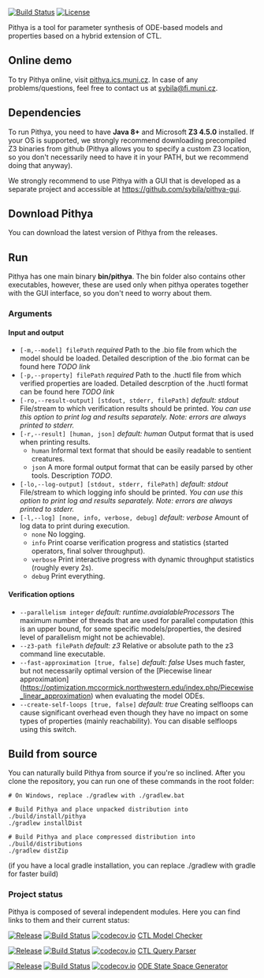 [![Build Status](https://travis-ci.org/sybila/pithya-core.svg?branch=master)](https://travis-ci.org/sybila/pithya-core)
[![License](https://img.shields.io/badge/License-GPL%20v3-blue.svg?style=flat)](https://github.com/sybila/biodivine-ctl/blob/master/LICENSE.txt)

Pithya is a tool for parameter synthesis of ODE-based models and properties based on a hybrid extension of CTL.

## Online demo

To try Pithya online, visit [pithya.ics.muni.cz](http://pithya.ics.muni.cz). In case of any problems/questions, feel free to contact us at [sybila@fi.muni.cz](mailto:sybila@fi.muni.cz).

## Dependencies

To run Pithya, you need to have **Java 8+** and Microsoft **Z3 4.5.0** 
installed. If your OS is supported, we strongly recommend downloading precompiled
Z3 binaries from github (Pithya allows you to specify a custom Z3 
location, so you don't necessarily need to have it in your PATH, but we recommend doing that anyway).

We strongly recommend to use Pithya with a GUI that is developed as a separate project and accessible at https://github.com/sybila/pithya-gui. 

## Download Pithya

You can download the latest version of Pithya from the releases. 

## Run

Pithya has one main binary **bin/pithya**. The bin folder also contains other executables,
however, these are used only when pithya operates together with the GUI interface, so you
don't need to worry about them.

### Arguments

#### Input and output

 - ```[-m,--model] filePath``` *required* Path to the .bio file from which the model should be loaded. Detailed
 description of the .bio format can be found here *TODO link*
 - ```[-p,--property] filePath``` *required* Path to the .huctl file from which verified properties are loaded. Detailed
 descrption of the .huctl format can be found here *TODO link*
 - ```[-ro,--result-output] [stdout, stderr, filePath]``` *default: stdout* File/stream to which verification results should be printed. 
*You can use this option to print log and results separately. Note: errors are always printed to stderr.*
 - ```[-r,--result] [human, json]``` *default: human* Output format that is used when printing results.
   * ```human``` Informal text format that should be easily readable to sentient creatures.
   * ```json``` A more formal output format that can be easily parsed by other tools. Description *TODO*.
 - ```[-lo,--log-output] [stdout, stderr, filePath]``` *default: stdout* File/stream to which logging info should be printed. 
*You can use this option to print log and results separately. Note: errors are always printed to stderr.*
 - ```[-l,--log] [none, info, verbose, debug]``` *default: verbose* Amount of log data to print during execution.
   * ```none``` No logging.
   * ```info``` Print coarse verification progress and statistics (started operators, final solver throughput).
   * ```verbose``` Print interactive progress with dynamic throughput statistics (roughly every 2s).
   * ```debug``` Print everything.

#### Verification options

 - ```--parallelism integer``` *default: runtime.avaialableProcessors* The maximum number of threads that are used for parallel
 computation (this is an upper bound, for some specific models/properties, the desired level of parallelism might not be achievable).
 - ```--z3-path filePath``` *default: z3* Relative or absolute path to the z3 command line executable.
 - ```--fast-approximation [true, false]``` *default: false* Uses much faster, but not necessarily optimal 
 version of the [Piecewise linear approximation] (https://optimization.mccormick.northwestern.edu/index.php/Piecewise_linear_approximation) 
 when evaluating the model ODEs.
 - ```--create-self-loops [true, false]``` *default: true* Creating selfloops can cause significant overhead even though they have no
 impact on some types of properties (mainly reachability). You can disable selfloops using this switch.
## Build from source

You can naturally build Pithya from source if you're so inclined. After you clone 
the repository, you can run one of these commands in the root folder:

``` 
# On Windows, replace ./gradlew with ./gradlew.bat

# Build Pithya and place unpacked distribution into ./build/install/pithya
./gradlew installDist

# Build Pithya and place compressed distribution into ./build/distributions
./gradlew distZip
```

(if you have a local gradle installation, you can replace ./gradlew with gradle for faster build)
 
### Project status

Pithya is composed of several independent modules. Here you can find links to them and their current status:

[![Release](https://jitpack.io/v/sybila/ctl-model-checker.svg)](https://jitpack.io/#sybila/ctl-model-checker)
[![Build Status](https://travis-ci.org/sybila/ctl-model-checker.svg?branch=master)](https://travis-ci.org/sybila/ctl-model-checker)
[![codecov.io](https://codecov.io/github/sybila/ctl-model-checker/coverage.svg?branch=master)](https://codecov.io/github/sybila/ctl-model-checker?branch=master)
[CTL Model Checker](https://github.com/sybila/ctl-model-checker)

[![Release](https://jitpack.io/v/sybila/ctl-parser.svg)](https://jitpack.io/#sybila/ctl-parser)
[![Build Status](https://travis-ci.org/sybila/ctl-parser.svg?branch=master)](https://travis-ci.org/sybila/ctl-parser)
[![codecov.io](https://codecov.io/github/sybila/ctl-parser/coverage.svg?branch=master)](https://codecov.io/github/sybila/ctl-parser?branch=master)
[CTL Query Parser](https://github.com/sybila/ctl-parser)

[![Release](https://jitpack.io/v/sybila/ode-generator.svg)](https://jitpack.io/#sybila/ode-generator)
[![Build Status](https://travis-ci.org/sybila/ode-generator.svg?branch=master)](https://travis-ci.org/sybila/ode-generator)
[![codecov.io](https://codecov.io/github/sybila/ode-generator/coverage.svg?branch=master)](https://codecov.io/github/sybila/ode-generator?branch=master)
[ODE State Space Generator](https://github.com/sybila/ode-generator)
